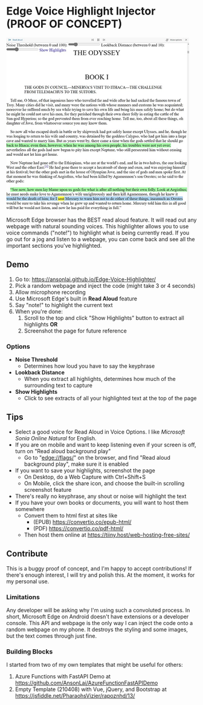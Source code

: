 # Edge Voice Highlight Injector (PROOF OF CONCEPT)

![img](https://github.com/AnsonLai/Edge-Voice-Highlighter/raw/master/Screenshot%202022-05-27%20212801.jpg)

Microsoft Edge browser has the BEST read aloud feature.  It will read out any webpage with natural sounding voices.  This highlighter allows you to use voice commands ("note!") to highlight what is being currently read.  If you go out for a jog and listen to a webpage, you can come back and see all the important sections you've highlighted.

## Demo

1. Go to: <https://ansonlai.github.io/Edge-Voice-Highlighter/>
2. Pick a random webpage and inject the code (might take 3 or 4 seconds)
3. Allow microphone recording
4. Use Microsoft Edge's built in **Read Aloud** feature
5. Say "note!" to highlight the current text
6. When you're done:
    1. Scroll to the top and click "Show Highlights" button to extract all highlights **OR**
    2. Screenshot the page for future reference

### Options

* **Noise Threshold**
  * Determines how loud you have to say the keyphrase
* **Lookback Distance**
  * When you extract all highlights, determines how much of the surrounding text to capture
* **Show Highlights**
  * Click to see extracts of all your highlighted text at the top of the page

## Tips

* Select a good voice for Read Aloud in Voice Options.  I like *Microsoft Sonia Online Natural* for English.
* If you are on mobile and want to keep listening even if your screen is off, turn on "Read aloud background play"
  * Go to "<edge://flags/>" on the browser, and find "Read aloud background play", make sure it is enabled
* If you want to save your highlights, screenshot the page
  * On Desktop, do a Web Capture with Ctrl+Shift+S
  * On Mobile, click the share icon, and choose the built-in scrolling screenshot feature
* There's really no keyphrase, any shout or noise will highlight the text
* If you have your own books or documents, you will want to host them somewhere
  * Convert them to html first at sites like
    * (EPUB) <https://convertio.co/epub-html/>
    * (PDF) <https://convertio.co/pdf-html/>
  * Then host them online at <https://tiiny.host/web-hosting-free-sites/>

## Contribute

This is a buggy proof of concept, and I'm happy to accept contributions!  If there's enough interest, I will try and polish this.  At the moment, it works for my personal use.

### Limitations

Any developer will be asking why I'm using such a convoluted process.  In short, Microsoft Edge on Android doesn't have extensions or a developer console.  This API and webpage is the only way I can inject the code onto a random webpage on my phone.  It destroys the styling and some images, but the text comes through just fine.

### Building Blocks

I started from two of my own templates that might be useful for others:

1. Azure Functions with FastAPI Demo at <https://github.com/AnsonLai/AzureFunctionFastAPIDemo>
2. Empty Template (210408) with Vue, jQuery, and Bootstrap at <https://jsfiddle.net/PharaohsVizier/rapoznhd/13/>


